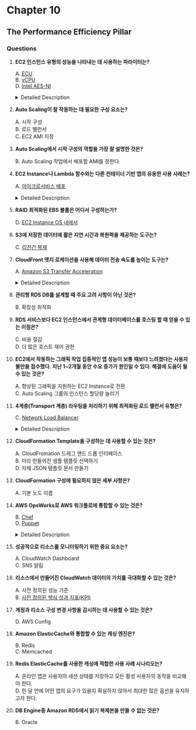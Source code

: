 # Chapter 10

## The Performance Efficiency Pillar

### Questions

1. **EC2 인스턴스 유형의 성능을 나타내는 데 사용하는 파라미터는?**  

    A. [ECU](https://aws.amazon.com/ko/ec2/faqs/)  
    B. [vCPU](https://docs.aws.amazon.com/ko_kr/cur/latest/userguide/product-columns.html)  
    D. [Intel AES-NI](https://www.intel.com/content/dam/www/public/us/en/documents/product-briefs/cloudtech-brief-aws.pdf)  

    <details><summary>Detailed Description</summary>

    **ECU**  
    The EC2 Compute Unit 은 성능 일관성 및 예측 가능성을 관리하기 위해 사용된다. EC2 Instnace 의 정수(integer) 처리 파워에 대한 척도를 제공한다.  
    EC2 의 계산 능력의 단위를 나타냄(`计算能力的元单位`).  
    - 관련 서비스:
      - EC2
      - ES
      - GameLift
      - Redshift

    **vCPU**  
    virtual CPU  
    단일 CPU 코어에서 동시에 실행중인 스레드 수.  
    EC2 Instance 는 단일 CPU 코어에서의 멀티 스레딩을 지원한다. 이는 vCPU로 표현된다.
    - 관련 서비스:
      - EC2
      - RDS
      - ES
      - ElasticCache
      - Redshift

    **Intel AES-NI**  
    Intel Advanced Encryption Standard-New Instructions 고급 암호화 표준 신규 명령어셋  
    x86 환경에서 데이터 전송시의 암호화/복호화 성능을 보장해준다.

    </details>

1. **Auto Scaling이 잘 작동하는 데 필요한 구성 요소는?**  

    A. 시작 구성  
    B. 로드 밸런서  
    C. EC2 AMI 지정  

1. **Auto Scaling에서 시작 구성의 역할을 가장 잘 설명한 것은?**  

    B. Auto Scaling 작업에서 배포할 AMI를 정한다  

1. **EC2 Instance나 Lambda 함수와는 다른 컨테이너 기반 앱의 유용한 사용 사례는?**  

    A. [마이크로서비스 배포](https://aws.amazon.com/ko/microservices/)  

    <details><summary>Detailed Description</summary>

    **Microservice 의 장점**  
    1. 민첩성
    1. 유연한 확장성  
      각 서비스를 독립적으로 확장 가능. 가용성 유지
    1. 손쉬운 배포
    1. 재사용 가능한 코드  
      여러 모듈로 분할되어 있기에 블록처럼 쉽게 가져다가 재사용 가능
    1. 복원성  
       서비스가 독립적이기에 실패에 대한 저항성이 증가된다. 

    </details>

1. **RAID 최적화된 EBS 볼륨은 어디서 구성하는가?**  

    D. [EC2 Instance OS 내에서](https://docs.aws.amazon.com/ko_kr/AWSEC2/latest/UserGuide/raid-config.html)  

1. **S3에 저장한 데이터에 짧은 지연 시간과 복원력을 제공하는 도구는?**  

    C. [리전간 복제](https://aws.amazon.com/ko/blogs/korea/amazon-s3-introduces-same-region-replication/)  


1. **CloudFront 엣지 로케이션을 사용해 데이터 전송 속도를 높이는 도구는?**  

    A. [Amazon S3 Transfer Acceleration](https://docs.aws.amazon.com/ko_kr/AmazonS3/latest/userguide/transfer-acceleration.html)  

    <details><summary>Detailed Description</summary>

    Client 와 S3 Bucket 간의 장거리 파일 전송을 빠르고 안전하게 전송할 수 있게 도와준다.  

    현재(05.11.2021) 기준 Transfer Acceleration이 지원되지 않는 리전은 아래와 같다.  
    - `af-south-1` : 아프리카 케이프타운
    - `ap-east-1` : 아시아 태평양 홍콩
    - `ap-northeast-3` : 아시아 태평양 오사카
    - `eu-north-1` : 유럽 스톡홀름
    - `eu-south-1` : 유럽 밀라노
    - `me-south-1` : 중동 바레인

    </details>

1. **관리형 RDS DB를 설계할 때 주요 고려 사항이 아닌 것은?**  

    B. 확장성 최적화  

1. **RDS 서비스보다 EC2 인스턴스에서 관계형 데이터베이스를 호스팅 할 때 얻을 수 있는 이점은?**  

    C. 비용 절감  
    D. 더 많은 호스트 제어 권한  

1. **EC2에서 작동하는 그래픽 작업 집중적인 앱 성능이 보통 때보다 느려졌다는 사용자 불만을 접수했다. 지난 1~2개월 동안 수요 증가가 원인일 수 있다. 해결에 도움이 될 수 있는 것은?**  

    A. 향상된 그래픽을 지원하는 EC2 Instance로 전환  
    C. Auto Scaling 그룹의 인스턴스 할당량 늘리기  

1. **4계층(Transport 계층) 라우팅을 처리하기 위해 최적화된 로드 밸런서 유형은?**  

    C. [Network Load Balancer](https://docs.aws.amazon.com/ko_kr/elasticloadbalancing/latest/network/introduction.html)  

    <details><summary>Detailed Description</summary>

    초당 수백만개의 요청을 처리하는 NLB 는 OSI 모델 네번째 계층에서 작동한다.

    </details>

1. **CloudFormation Template을 구성하는 데 사용할 수 있는 것은?**  

    A. CloudFromation 드래그 앤드 드롭 인터페이스  
    B. 미리 만들어진 샘플 템플릿 선택하기  
    D. 자체 JSON 템플릿 문서 만들기  

1. **CloudFormation 구성에 필요하지 않은 세부 사항은?**  

    A. 기본 노드 이름  

1. **AWS OpsWorks로 AWS 워크플로에 통합할 수 있는 것은?**  

    B. [Chef](https://aws.amazon.com/ko/opsworks/chefautomate/)  
    D. [Puppet](https://aws.amazon.com/opsworks/puppetenterprise/?nc1=h_ls)  

    <details><summary>Detailed Description</summary>

    AWS OpsWorks는 Chef/Puppet 의 관리형 인스턴스를 제공하는 구성 관리 서비스.  
    - EC2/On-premise 환경에서 서버의 구성, 배포 및 관리되는 방법을 자동화 시켜준다.  

    </details>

1. **성공적으로 리소스를 모니터링하기 위한 중요 요소는?**  

    A. CloudWatch Dashboard  
    C. SNS 알림  

1. **리소스에서 만들어진 CloudWatch 데이터의 가치를 극대화할 수 있는 것은?**  

    A. 사전 정의된 성능 기준  
    B. [사전 정의된 핵심 성과 지표(KPI)](https://wa.aws.amazon.com/wat.question.PERF_7.en.html)  

1. **계정과 리소스 구성 변경 사항을 감시하는 데 사용할 수 있는 것은?**  

    D. AWS Config  

1. **Amazon ElasticCache와 통합할 수 있는 캐싱 엔진은?**  

    B. Redis  
    C. Memcached  

1. **Redis ElasticCache를 사용한 캐싱에 적합한 사용 사례 시나리오는?**  

    A. 온라인 앱은 사용자의 세션 상태를 저장하고 모든 활성 사용자의 동작을 비교해야 한다.  
    D. 한 달 안에 어떤 앱의 요구가 있을지 확실하지 않아서 최대한 많은 옵션을 유지하고자 한다.  

1. **DB Engine중 Amazon RDS에서 읽기 복제본을 만들 수 없는 것은?**  

    B. Oracle  
